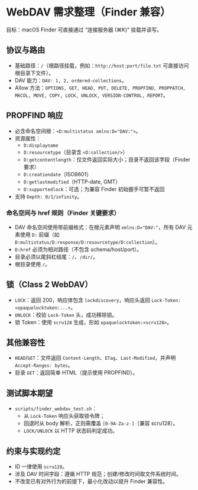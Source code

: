 # WebDAV 需求整理（Finder 兼容）

目标：macOS Finder 可直接通过 “连接服务器 (⌘K)” 挂载并读写。

## 协议与路由
- 基础路径：`/`（根路径挂载，例如：`http://host:port/file.txt` 可直接访问根目录下文件）。
- DAV 能力：`DAV: 1, 2, ordered-collections`。
- Allow 方法：`OPTIONS, GET, HEAD, PUT, DELETE, PROPFIND, PROPPATCH, MKCOL, MOVE, COPY, LOCK, UNLOCK, VERSION-CONTROL, REPORT`。

## PROPFIND 响应
- 必含命名空间根：`<D:multistatus xmlns:D="DAV:">`。
- 资源属性：
  - `D:displayname`
  - `D:resourcetype`（目录含 `<D:collection/>`）
  - `D:getcontentlength`：仅文件返回实际大小；目录不返回该字段（Finder 要求）
  - `D:creationdate`（ISO8601）
  - `D:getlastmodified`（HTTP-date, GMT）
  - `D:supportedlock`：可选；为兼容 Finder 初始握手可暂不返回
- 支持 `Depth: 0/1/infinity`。

### 命名空间与 href 规则（Finder 关键要求）
- DAV 命名空间使用带前缀格式：在根元素声明 `xmlns:D="DAV:"`，所有 DAV 元素使用 `D:` 前缀（如 `D:multistatus/D:response/D:resourcetype/D:collection`）。
- `D:href` 必须为相对路径（不包含 schema/host/port）。
- 目录必须以尾斜杠结尾：`/`、`/dir/`。
- 根目录使用 `/`。

## 锁（Class 2 WebDAV）
- `LOCK`：返回 200，响应体包含 `lockdiscovery`，响应头返回 `Lock-Token: <opaquelocktoken:...>`。
- `UNLOCK`：校验 `Lock-Token` 头，成功移除锁。
- 锁 Token：使用 `scru128` 生成，形如 `opaquelocktoken:<scru128>`。

## 其他兼容性
- `HEAD`/`GET`：文件返回 `Content-Length`、`ETag`、`Last-Modified`，并声明 `Accept-Ranges: bytes`。
- 目录 `GET`：返回简单 HTML（提示使用 PROPFIND）。

## 测试脚本期望
- `scripts/finder_webdav_test.sh`：
  - 从 `Lock-Token` 响应头获取锁令牌；
  - 回退时从 body 解析，正则需覆盖 `[0-9A-Za-z-]`（兼容 scru128）。
  - `LOCK/UNLOCK` 以 HTTP 状态码判定成功。

## 约束与实现约定
- ID 一律使用 `scru128`。
- 涉及 DAV 时间字段：遵循 HTTP 规范；创建/修改时间取文件系统时间。
- 不改变已有对外行为的前提下，最小化改动以提升 Finder 兼容性。
